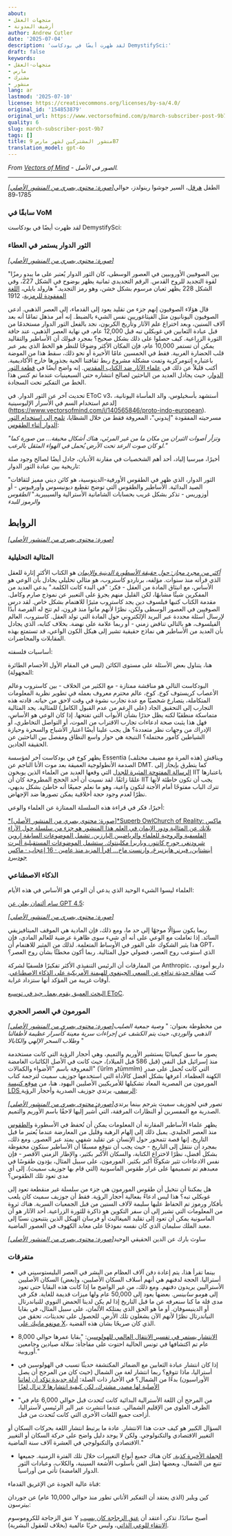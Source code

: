 ```yaml
---
about:
- متجهات العقل
- أرشيف المدونة
author: Andrew Cutler
date: '2025-07-04'
description: 'لقد ظهرت أيضًا في بودكاست DemystifySci:'
draft: false
keywords:
- متجهات-العقل
- مارس
- مشترك
- منشور
lang: ar
lastmod: '2025-07-10'
license: https://creativecommons.org/licenses/by-sa/4.0/
original_id: '154853879'
original_url: https://www.vectorsofmind.com/p/march-subscriber-post-9b7
quality: 6
slug: march-subscriber-post-9b7
tags: []
title: منشور المشتركين لشهر مارس 9B7
translation_model: gpt-4o
---
```


*From [Vectors of Mind](https://www.vectorsofmind.com/p/march-subscriber-post-9b7) - الصور في الأصل.*

---

[*[صورة: محتوى بصري من المنشور الأصلي]*](https://substackcdn.com/image/fetch/$s_!2e52!,f_auto,q_auto:good,fl_progressive:steep/https%3A%2F%2Fsubstack-post-media.s3.amazonaws.com%2Fpublic%2Fimages%2Fb9587dc9-05c4-4213-b832-ef9af18a9b4c_1000x1260)الطفل [هرقل](https://www.vectorsofmind.com/p/herakles-adam-and-krishna-were-initiated?r=j1sx6&showWelcomeOnShare=false)، السير جوشوا رينولدز، حوالي 1785-89

### سابقًا في VoM


لقد ظهرت أيضًا في بودكاست DemystifySci:

### الثور الدوار يستمر في العطاء


[*[صورة: محتوى بصري من المنشور الأصلي]*](https://substackcdn.com/image/fetch/$s_!JwgS!,f_auto,q_auto:good,fl_progressive:steep/https%3A%2F%2Fsubstack-post-media.s3.amazonaws.com%2Fpublic%2Fimages%2F23e36d6b-d77a-48ab-a12d-a862829c60ac_513x339.png)

"بين الصوفيين الأوروبيين في العصور الوسطى، كان الثور الدوار يُعتبر على ما يبدو رمزًا لقوة التجديد للروح القدس. الرقم التجديدي ثمانية يظهر بوضوح في الشكل 227، وفي الشكل 228 يظهر ثعبان مرسوم بشكل خشن، وهو رمز التجديد." هارولد بايلي، [اللغة المفقودة للرمزية](https://archive.org/details/in.ernet.dli.2015.283161/page/n95/mode/2up?q=bullroarer)، 1912

قال هؤلاء الصوفيون إنهم جزء من تقليد يعود إلى القدماء، إلى العصر الذهبي. ادعى الصوفيون اليونانيون مثل الفيثاغوريين نفس الشيء بالضبط. إنه أمر مذهل تمامًا أنه بعد آلاف السنين، وبعد اختراع علم الآثار وتأريخ الكربون، نجد بالفعل الثور الدوار مستخدمًا من قبل عبادة الثعابين في غوبكلي تبه قبل 12,000 عام، في نهاية العصر الذهبي، عند حافة الثورة الزراعية. كيف حصلوا على ذلك بشكل صحيح؟ بمجرد قبولك أن الأساطير والتقاليد يمكن أن تستمر 10,000 عام، فإن المكان الأكثر وضوحًا للنظر هو الخط الذي يمر عبر قلب الحضارة الغربية. فقط في الخمسين عامًا الأخيرة أو نحو ذلك، سقط هذا من الموضة باعتباره إثنومركزية وتمت مشكلة مشروع ربط ثقافتنا الحية بجذورها خارج الأكاديمية. أكتب قليلاً عن ذلك في [علماء الآثار ضد الكتاب المقدس](https://www.vectorsofmind.com/p/archeologists-vs-the-bible). إنه واضح أيضًا في [قطعة الثور الدوار](https://www.vectorsofmind.com/p/the-bullroarer-much-more-than-you)، حيث يجادل العديد من الباحثين لصالح انتشاره حتى السبعينيات عندما تم كنس هذا الخط من التفكير تحت السجادة.

تحديث آخر عن الثور الدوار. في EToC v3، أستشهد بأسخيلوس، والد المأساة اليونانية، لدعم استخدام السم في الأسرار الإليوسينية](https://www.vectorsofmind.com/i/140565846/proto-indo-european). مسرحيته المفقودة "إيدوني"، المعروفة فقط من خلال الشظايا، [تلمح إلى استخدام الثور الدوار أثناء الطقوس](https://arthistory.columbia.edu/sites/default/files/content/faculty/pdfs/freedberg/Imitation-Discontents.pdf):

_"وتزأر أصوات الثيران من مكان ما من غير المرئي، هناك أشكال مخيفة... من صورة كما لو كان صوت الرعد تحت الأرض يُحمل في الهواء المثقل بالرعب."_

أخيرًا، ميرسيا إلياد، أحد أهم الشخصيات في مقارنة الأديان، جادل أيضًا لصالح وجود صلة تاريخية بين عبادة الثور الدوار:

"الثور الدوار، الذي ظهر في الطقوس الأورفية-الدينوسية، هو كائن ديني مميز لثقافات الصيد البدائية. الأساطير والطقوس التي توضح تقطيع ديونيسوس وأورفيوس - أو أوزوريس - تذكر بشكل غريب بحسابات الشامانية الأسترالية والسيبيرية." _الطقوس والرموز للبدء_

## الروابط


[*[صورة: محتوى بصري من المنشور الأصلي]*](https://substackcdn.com/image/fetch/$s_!95Qh!,f_auto,q_auto:good,fl_progressive:steep/https%3A%2F%2Fsubstack-post-media.s3.amazonaws.com%2Fpublic%2Fimages%2F95174c6a-d1fa-43d9-9f5d-dd0b08a38e1d_1344x896.png)

### المثالية التحليلية


_[أكثر من مجرد مجاز: حول حقيقة الأسطورة الدينية والإيمان](https://www.amazon.com/More-Than-Allegory-Religious-Belief/dp/1785352873)_ هو الكتاب الأكثر إثارة للعقل الذي قرأته منذ سنوات. مؤلفه، برناردو كاستروب، هو مثالي تحليلي يجادل بأن الوعي هو الأساس، مع انبثاق المادة من العقل - فكر: "في البدء كانت الكلمة." يدعي العديد من المفكرين شيئًا مشابهًا، لكن القليل منهم يجرؤ على التعبير عن نموذج صارم وكامل. مقدمة الكتاب كتبها فيلسوف دين يجد كاستروب مثيرًا للاهتمام بشكل خاص. لقد درس الصوفيين في العصور الوسطى ولكن، نظرًا لأنهم ماتوا منذ قرون، لم تتح له الفرصة أبدًا لإرسال أسئلة محددة عبر البريد الإلكتروني حول المادة التي تولد العقل. كاستروب، العالم الفيلسوف، هو بالتالي تناقض زمني - أو ربما علامة على نهضة. بخلاف كتابه، الذي يجادل بأن العديد من الأساطير هي نماذج حقيقية تشير إلى هيكل الكون الواعي، قد تستمتع بهذه المقابلات والمحاضرات.

أساسيات فلسفته:

هنا، يتناول بعض الأسئلة على مستوى الكائن (ليس في المقام الأول الأجسام الطائرة المجهولة):

البودكاست التالي هو مناقشة ممتازة - مع الكثير من الخلاف - بين كاستروب وعالم الأعصاب كريستوف كوخ. كوخ، عالم محترم معروف بعمله في تطوير نظرية المعلومات المتكاملة، يتصارع شخصيًا مع عدة تجارب نشوة في وقت لاحق من حياته. قادته هذه التجارب إلى التحقيق الجاد (على الرغم من عدم القبول الكامل) للمثالية. يجد المثالية متماسكة منطقيًا لكنه يظل حذرًا بشأن الأبواب التي تفتحها. إذا كان الوعي هو الأساس، فهل هذا يثبت صحة ادعاءات تجارب الاقتراب من الموت، أو التواصل التخاطري، أو الإدراك من وجهات نظر متعددة؟ هل يجب علينا أيضًا اعتبار الأشباح والسحرة وحيازة الشياطين كأمور محتملة؟ النتيجة هي حوار واسع النطاق ومفصل بين الباحثين عن الحقيقة الجادين.

يظهر كوخ في بودكاست آخر لمؤسسة Essentia (هذه المرة مع مضيف مختلف) ويناقش الصدمة الأنطولوجية العميقة بعد موت الأنا الناجم عن DMT. كما يتطرق بإيجاز إلى [الرسالة المفتوحة المثيرة للجدل](https://osf.io/preprints/psyarxiv/zsr78_v1) التي وقعها العديد من العلماء الذين يوبخون IIT باعتبارها علمًا زائفًا. لقد نسيت أن أحد الحجج المطروحة كان أن IIT يجب أن تكون خاطئة لأنها تترك الباب مفتوحًا أمام الأجنة لتكون واعية، وهو ما نعلم جميعًا أنه خاطئ بشكل بديهي، نظرًا لعدم وجود حجة أخلاقية يمكن تصورها ضد الإجهاض.

أخيرًا، فكر في قراءة هذه السلسلة الممتازة عن العلماء والوعي:

[*[صورة: محتوى بصري من المنشور الأصلي]*Superb OwlChurch of Reality: ماكس بلانك عن المثالية ودور الإيمان في العلم هذا المنشور هو جزء من سلسلة حول الآراء الفلسفية والروحية للعلماء والرياضيين البارزين. تشمل الموضوعات السابقة إروين شرودنغر، جورج كانتور، وباربرا مكلينتوك. ستشمل الموضوعات المستقبلية ألبرت أينشتاين، فيرنر هايزنبرغ، وإرنست ماخ... اقرأ المزيد منذ عامين · 16 إعجاب · ماكس جودبيرد](https://superbowl.substack.com/p/church-of-reality-max-planck-on-idealism)

### الذكاء الاصطناعي


العلماء ليسوا الشيء الوحيد الذي يدعي أن الوعي هو الأساس في هذه الأيام:

[سام ألتمان يعلن عن GPT 4.5](https://x.com/sama/status/1896651354648818121):

[*[صورة: محتوى بصري من المنشور الأصلي]*](https://substackcdn.com/image/fetch/$s_!Nzx-!,f_auto,q_auto:good,fl_progressive:steep/https%3A%2F%2Fsubstack-post-media.s3.amazonaws.com%2Fpublic%2Fimages%2F7eb9d50f-ece1-432f-a9e5-a8ba217d1905_1014x1450.jpeg)

ربما يكون سؤالًا موجهًا إلى حد ما، ومع ذلك، فإن المادية هي الموقف الميتافيزيقي السائد. إذا تعاملت مع الوعي على أنه أي شيء سوى ظاهرة عرضية للعالم المادي، فإن هذا يثير الشكوك على الفور في الأوساط المتعلمة. لذلك من المثير للاهتمام أن GPT، الذي استوعب روح العصر، فضولي حول المثالية. ربما أكون مخطئًا بشأن روح العصر؟

من المفارقات أن الرئيس التنفيذي الأكثر تفكيرًا فلسفيًا لشركة Anthropic، داريو أمودي، كتب [مقالة حديثة تدافع عن السعي الجينغوي للهيمنة الأمريكية على الذكاء الاصطناعي](https://darioamodei.com/on-deepseek-and-export-controls). أوقات غريبة من المؤكد أنها ستزداد غرابة.

[البحث العميق يقوم بعمل جيد في توسيع EToC](https://chatgpt.com/c/67d2f757-9320-8008-88d5-08d41ab0d968).

### المورمون في العصر الحجري


[*[صورة: محتوى بصري من المنشور الأصلي]*](https://substackcdn.com/image/fetch/$s_!Kyh1!,f_auto,q_auto:good,fl_progressive:steep/https%3A%2F%2Fsubstack-post-media.s3.amazonaws.com%2Fpublic%2Fimages%2F2bff0e44-defb-495e-a3f2-c8d9cefce0bd_1228x1396.png)من مخطوطة بعنوان: " _وصية جمعية الصليب الذهبي والوردي، حيث يتم الكشف عن إجراءات سرية معينة كأسرار عظيمة لأطفالنا وطلاب السحر الإلهي والكابالا_ "

يصور ما سبق كيميائيًا يستشير الأوريم والتميم، وهي أحجار الرؤية التي كانت مستخدمة منذ إسرائيل قبل النفي (قبل 586 قبل الميلاد)، حيث كانت في الأصل الكائنات الغامضة المعروفة باسم "الأضواء والكمالات" (ʾûrîm وtūmmîm) التي كانت تُحمل على صدر الكهنة العظماء. أعرفها بشكل أفضل كالأداة التي استخدمها جوزيف سميث لترجمة كتاب المورمون من المصرية المعاد تشكيلها للأمريكيين الأصليين اليهود. هنا، من [موقع كنيسة LDS الرسمي](https://www.churchofjesuschrist.org/study/ensign/2015/10/joseph-the-seer?lang=eng)، يرتدي جوزيف الصدرية وأحجار الرؤية:

[*[صورة: محتوى بصري من المنشور الأصلي]*](https://substackcdn.com/image/fetch/$s_!2MG2!,f_auto,q_auto:good,fl_progressive:steep/https%3A%2F%2Fsubstack-post-media.s3.amazonaws.com%2Fpublic%2Fimages%2F0677c244-5f7e-4d96-8b91-c2e00d07ead0_640x599.jpeg)تصور فني لجوزيف سميث يترجم بينما يرتدي الصدرية مع المفسرين أو النظارات المرفقة، التي أُشير إليها لاحقًا باسم الأوريم والتميم.

يظهر علماء الأساطير المقارنة أن المعلومات يمكن أن تُحفظ في الأسطورة و[الطقوس](https://phys.org/news/2024-07-aboriginal-ritual-years-cave.html#:~:text=Aboriginal%20ritual%20passed%20down%20over%2012%2C000%20years%2C%20cave%20find%20shows,-The%20two%20miniature&text=Two%20slightly%20burnt%2C%20fat%2Dcovered,years%2C%20according%20to%20new%20research.) منذ العصر الجليدي. يميل ذلك إلى إلهام الرهبة وقليل من المعارضة عندما يُعتبر ما قبل التاريخ. إنها قصة تتمحور حول الإنسان عن تقليد شفهي يمتد عبر العصور. ومع ذلك، بمجرد أن ننتقل إلى التاريخ - حيث يجب أن نتوقع مسبقًا أن الأساطير ستكون محفوظة بشكل أفضل، نظرًا لاختراع الكتابة، والسكان الأكبر بكثير، والإطار الزمني الأقصر - فإن نفس الادعاءات تثير شكوكًا أكبر بكثير. المورمون، على سبيل المثال، يؤدون طقوسًا في معبدهم تم تصميمها على غرار طقوس الماسونية (التي قام بها جوزيف سميث). إلى أي مدى تعود تلك الطقوس؟

هل يمكننا أن نتخيل أن طقوس المورمون هي جزء من سلسلة غير منقطعة تعود إلى غوبكلي تبه؟ هذا ليس ادعاءً بفعالية أحجار الرؤية. فقط أن جوزيف سميث كان يلعب بأفكار ورموز تم الحفاظ عليها سليمة لآلاف السنين من قبل الجمعيات السرية. هناك ثروة من المعلومات التي تشير إلى أن سفر التكوين هو ذاكرة للثورة الزراعية. أحد الآثار هو أن الماسونية يمكن أن تعود إلى تقليد الميغاليث أو فرسان الهيكل الذين يتتبعون نسبًا إلى معبد الملك سليمان الذي كان نفسه نموذجًا على معابد الكهوف في العصور الماضية.

[*[صورة: محتوى بصري من المنشور الأصلي]*](https://substackcdn.com/image/fetch/$s_!4vWF!,f_auto,q_auto:good,fl_progressive:steep/https%3A%2F%2Fsubstack-post-media.s3.amazonaws.com%2Fpublic%2Fimages%2F4f2b3406-0187-49c1-a98a-0e633b89cb6c_640x450.gif)ساوث بارك عن الدين الحقيقي الوحيد

### متفرقات


 * بينما تقرأ هذا، يتم إعادة دفن آلاف العظام من البشر في العصر البليستوسيني في أستراليا. الحجة لدفنهم هي أنهم أسلاف السكان الأصليين، و(بعض) السكان الأصليين الأستراليين يريدون دفنهم. ومع ذلك، من غير الواضح ما إذا كانت هذه البقايا حتى تعود إلى _هومو سابينس_. بعضها يعود إلى 50,000 عام ولها ميزات قديمة للغاية. فكر في مدى قلة ما كنا سنعرفه عن ما قبل التاريخ إذا لم يكن لدينا الحمض النووي للنياندرتال أو الدينيسوفان. أو ما هو الحق الذي يمتلكه الألمان، على سبيل المثال، في بقايا النياندرتال نظرًا لأنهم الآن يشغلون تلك الأرض. للحصول على تحديثات، تحقق من [مونغو مانيك على X](https://x.com/MungoManic/status/1901098288037642552)، الذي كان صريحًا بشأن هذه القضية.

 * [الانتشار يستمر في تفسير الانتقال العالمي للهولوسين](https://www.scientificamerican.com/article/ancient-dna-shows-stone-age-europeans-voyaged-by-sea-to-africa/): "بقايا عمرها حوالي 8,000 عام تم اكتشافها في تونس الحالية احتوت على مفاجأة: سلالة صيادين وجامعين أوروبية."

 * إذا كان انتشار عبادة الثعابين مع الضمائر المكتشفة حديثًا تسبب في الهولوسين في أستراليا، ماذا تتوقع؟ ربما انتشار لغة من الشمال (حيث كان من المرجح أن يصل الأوراسيون) بدءًا من الشمال؟ في الأخبار ذات الصلة: [أدلة جديدة تؤكد أن لغاتنا الأصلية لها مصدر مشترك، لكن كيفية انتشارها لا تزال لغزًا](https://theconversation.com/new-evidence-confirms-our-indigenous-languages-have-a-common-source-but-how-they-spread-remains-a-mystery-242576)

 * "من المرجح أن اللغة الأسترالية البدائية كانت تُتحدث قبل حوالي 6,000 عام في الطرف العلوي من الإقليم الشمالي. عندما انتشرت عبر البر الرئيسي لأستراليا، أزاحت جميع اللغات الأخرى التي كانت تُتحدث من قبل.

السؤال الكبير هو كيف حدث هذا الانتشار. عادة ما يرتبط انتشار اللغة بحركات السكان أو التغيير الاقتصادي والتكنولوجي. ولكن لا يوجد دليل واضح على حركة السكان أو التغيير الاقتصادي والتكنولوجي في العشرة آلاف سنة الماضية."

 * [الجملة الأخيرة كذبة.](https://www.vectorsofmind.com/i/136623669/not-a-story-the-jedi-would-tell-you) كان هناك جميع أنواع التغييرات خلال تلك الفترة الزمنية. جميعها تنبع من الشمال، وبعضها (مثل الفن بأسلوب الأشعة السينية، والكلاب، وعبادات الثور الدوار الغامضة) تأتي من أوراسيا.




قناة عالية الجودة عن الإغريق القدماء:

كين ويلبر (الذي يعتقد أن التفكير الأناني تطور منذ حوالي 10,000 عام) عن جوردان بيترسون:

عنق الزجاجة للكروموسوم Y أصبح سائدًا. تذكر، أعتقد أن [عنق الزجاجة كان بسبب الانتقاء للوعي الذاتي](https://www.vectorsofmind.com/p/y-chromosome-bottleneck)، وليس حربًا عالمية (بخلاف للعقول البشرية).